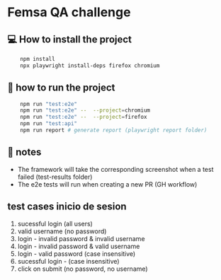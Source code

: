# Femsa QA challenge

## :computer: How to install the project

```bash
    npm install
    npx playwright install-deps firefox chromium
```

## :rocket: how to run the project

```bash
    npm run "test:e2e"
    npm run "test:e2e" --  --project=chromium
    npm run "test:e2e" --  --project=firefox
    npm run "test:api"
    npm run report # generate report (playwright report folder)
```

## :pencil: notes

- The framework will take the corresponding screenshot when a test failed (test-results folder)
- The e2e tests will run when creating a new PR (GH workflow)


## test cases inicio de sesion

1. sucessful login (all users)
2. valid username (no password)
3. login - invalid password & invalid username
4. login - invalid password & valid username
5. login - valid password (case insensitive)
6. sucessful login - (case insensitive)
7. click on submit (no password, no username)
